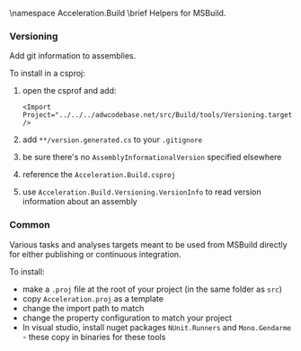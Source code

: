 \namespace Acceleration.Build
\brief Helpers for MSBuild.

### Versioning

Add git information to assemblies.

To install in a csproj:

 1. open the csprof and add:

        <Import Project="../../../adwcodebase.net/src/Build/tools/Versioning.targets" />
		
 1. add `**/version.generated.cs` to your `.gitignore`
 1. be sure there's no `AssemblyInformationalVersion` specified elsewhere
 1. reference the `Acceleration.Build.csproj`
 1. use `Acceleration.Build.Versioning.VersionInfo` to read version
    information about an assembly

### Common

Various tasks and analyses targets meant to be used from MSBuild
directly for either publishing or continuous integration.

To install:

 * make a `.proj` file at the root of your project (in the same folder as `src`)
 * copy `Acceleration.proj` as a template
 * change the import path to match
 * change the property configuration to match your project
 * In visual studio, install nuget packages `NUnit.Runners` and
   `Mono.Gendarme` - these copy in binaries for these tools

